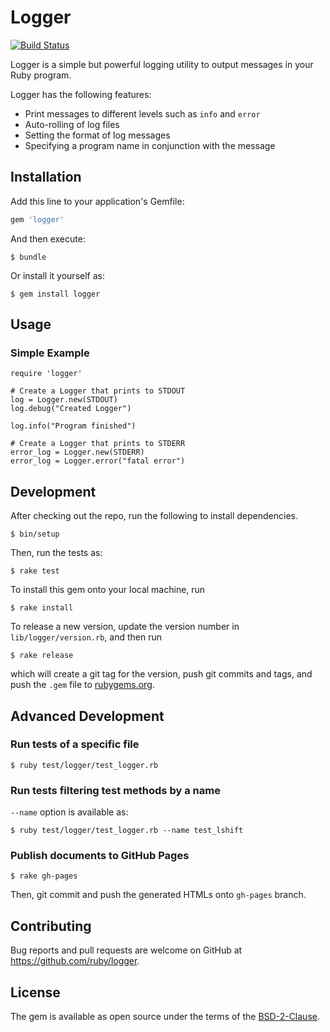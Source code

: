 # Logger

[![Build Status](https://travis-ci.com/ruby/logger.svg?branch=master)](https://travis-ci.com/ruby/logger)

Logger is a simple but powerful logging utility to output messages in your Ruby program.

Logger has the following features:

 * Print messages to different levels such as `info` and `error`
 * Auto-rolling of log files
 * Setting the format of log messages
 * Specifying a program name in conjunction with the message

## Installation

Add this line to your application's Gemfile:

```ruby
gem 'logger'
```

And then execute:

    $ bundle

Or install it yourself as:

    $ gem install logger

## Usage

### Simple Example

    require 'logger'

    # Create a Logger that prints to STDOUT
    log = Logger.new(STDOUT)
    log.debug("Created Logger")

    log.info("Program finished")

    # Create a Logger that prints to STDERR
    error_log = Logger.new(STDERR)
    error_log = Logger.error("fatal error")

## Development

After checking out the repo, run the following to install dependencies.

```
$ bin/setup
```

Then, run the tests as:

```
$ rake test
```

To install this gem onto your local machine, run

```
$ rake install
```

To release a new version, update the version number in `lib/logger/version.rb`, and then run

```
$ rake release
```

which will create a git tag for the version, push git commits and tags, and push the `.gem` file to [rubygems.org](https://rubygems.org).

## Advanced Development

### Run tests of a specific file

```
$ ruby test/logger/test_logger.rb
```

### Run tests filtering test methods by a name

`--name` option is available as:

```
$ ruby test/logger/test_logger.rb --name test_lshift
```

### Publish documents to GitHub Pages

```
$ rake gh-pages
```

Then, git commit and push the generated HTMLs onto `gh-pages` branch.

## Contributing

Bug reports and pull requests are welcome on GitHub at https://github.com/ruby/logger.

## License

The gem is available as open source under the terms of the [BSD-2-Clause](LICENSE.txt).
